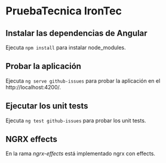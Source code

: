# PruebaTecnica IronTec

## Instalar las dependencias de Angular 

Ejecuta `npm install` para instalar node_modules.

## Probar la aplicación

Ejecuta `ng serve github-issues` para probar la aplicación en el http://localhost:4200/.

## Ejecutar los unit tests

Ejecuta `ng test github-issues` para probar los unit tests.

## NGRX effects

En la rama *ngrx-effects* está implementado ngrx con effects.